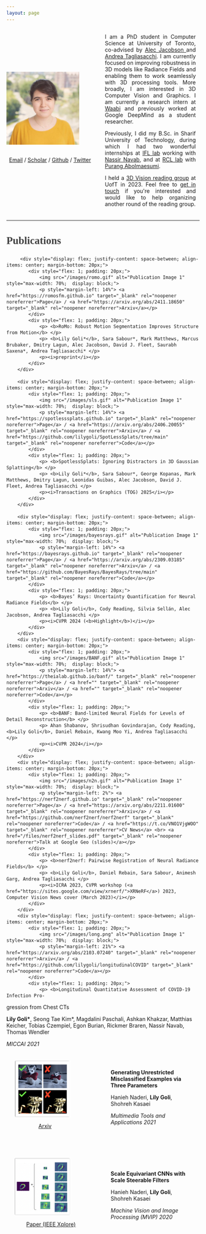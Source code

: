 ```yaml
---
layout: page
---
```


<div style="display: flex; justify-content: space-between; align-items: center;">
        <div style="flex: 1; padding-right: 20px;">
            <img src="images/lily.jpg" alt="Your Image" style="max-width: 80%;  display: block;">
            <br> 
<!--                 <a href="/files/cv.pdf">CV</a>  / -->
            <p style="margin-left: 3%">  <a href="mailto:lily.goli@mail.utoronto.ca">Email</a>  /  <a href="https://scholar.google.com/citations?user=2wnyE-8AAAAJ&hl=en">Scholar</a>  /  <a href="https://github.com/lilygoli">Github</a>  /  <a href="https://twitter.com/lily_goli">Twitter</a></p> 
        </div>
        <div style="flex: 1; padding-left: 0px; padding-right: 10px">
            <p style="text-align: justify;">I am a PhD student in Computer Science at University of Toronto, co-advised by <a href="https://www.cs.toronto.edu/~jacobson" target="_blank" rel="noopener noreferrer"> Alec Jacobson </a> and <a href="https://taiya.github.io" target="_blank" rel="noopener noreferrer">Andrea Tagliasacchi</a>. I am currently focused on improving robustness in 3D models like Radiance Fields and enabling them to work seamlessly with 3D processing tools. More broadly, I am interested in 3D Computer Vision and Graphics. I am currently a research intern at <a href="https://waabi.ai/" target="_blank" rel="noopener noreferrer">Waabi</a> and previously worked at Google DeepMind as a student researcher.</p>
            <p style="text-align: justify;">Previously, I did my B.Sc. in Sharif University of Technology, during which I had two wonderful internships at <a href="https://www.cs.cit.tum.de/en/camp/labs-locations/ifl-lab/" target="_blank" rel="noopener noreferrer">IFL lab</a> working with <a href="https://www.professoren.tum.de/en/navab-nassir" target="_blank" rel="noopener noreferrer">Nassir Navab</a>, and at <a href="https://rcl.ece.ubc.ca/" target="_blank" rel="noopener noreferrer">RCL lab</a> with <a href="https://ece.ubc.ca/purang-abolmaesumi/" target="_blank" rel="noopener noreferrer">Purang Abolmaesumi</a>.</p>
              <p style="text-align: justify;"> I held a <a href="https://3dvisionreadinggroup.github.io/" target="_blank" rel="noopener noreferrer">3D Vision reading group</a> at UofT in 2023.  Feel free to <a href="mailto:lily.goli@mail.utoronto.ca" >get in touch</a> if you're interested and would like to help organizing another round of the reading group.</p>  
        </div>
</div>
<hr style="margin-top: 20px; margin-bottom: 20px;">
<div>
        <h2 style="color: #424242;font-size: 27px; font-family: Helvetica-light, serif;">Publications</h2>

         <div style="display: flex; justify-content: space-between; align-items: center; margin-bottom: 20px;">
            <div style="flex: 1; padding: 20px;">
                <img src="/images/romo.gif" alt="Publication Image 1" style="max-width: 70%;  display: block;">
                <p style="margin-left: 14%"> <a href="https://romosfm.github.io" target="_blank" rel="noopener noreferrer">Page</a> / <a href="https://arxiv.org/abs/2411.18650" target="_blank" rel="noopener noreferrer">Arxiv</a></p>
            </div>
            <div style="flex: 1; padding: 20px;">
                <p> <b>RoMo: Robust Motion Segmentation Improves Structure from Motion</b> </p>
                <p> <b>Lily Goli*</b>, Sara Sabour*, Mark Matthews, Marcus Brubaker, Dmitry Lagun, Alec Jacobson, David J. Fleet, Saurabh Saxena*, Andrea Tagliasacchi* </p>
                <p><i>preprint</i></p>
            </div>
        </div>       

        <div style="display: flex; justify-content: space-between; align-items: center; margin-bottom: 20px;">
            <div style="flex: 1; padding: 20px;">
                <img src="/images/sls.gif" alt="Publication Image 1" style="max-width: 70%;  display: block;">
                <p style="margin-left: 14%"> <a href="https://spotlesssplats.github.io" target="_blank" rel="noopener noreferrer">Page</a> / <a href="https://arxiv.org/abs/2406.20055" target="_blank" rel="noopener noreferrer">Arxiv</a> / <a href="https://github.com/lilygoli/SpotLessSplats/tree/main" target="_blank" rel="noopener noreferrer">Code</a></p>
            </div>
            <div style="flex: 1; padding: 20px;">
                <p> <b>SpotlessSplats: Ignoring Distractors in 3D Gaussian Splatting</b> </p>
                <p> <b>Lily Goli*</b>, Sara Sabour*, George Kopanas, Mark Matthews, Dmitry Lagun, Leonidas Guibas, Alec Jacobson, David J. Fleet, Andrea Tagliasacchi </p>
                <p><i>Transactions on Graphics (TOG) 2025</i></p>
            </div>
        </div>
        
        <div style="display: flex; justify-content: space-between; align-items: center; margin-bottom: 20px;">
            <div style="flex: 1; padding: 20px;">
                <img src="/images/bayesrays.gif" alt="Publication Image 1" style="max-width: 70%;  display: block;">
                <p style="margin-left: 14%"> <a href="https://bayesrays.github.io" target="_blank" rel="noopener noreferrer">Page</a> / <a href="https://arxiv.org/abs/2309.03185" target="_blank" rel="noopener noreferrer">Arxiv</a> / <a href="https://github.com/BayesRays/BayesRays/tree/main" target="_blank" rel="noopener noreferrer">Code</a></p>
            </div>
            <div style="flex: 1; padding: 20px;">
                <p> <b>Bayes’ Rays: Uncertainty Quantification for Neural Radiance Fields</b> </p>
                <p> <b>Lily Goli</b>, Cody Reading, Silvia Sellán, Alec Jacobson, Andrea Tagliasacchi </p>
                <p><i>CVPR 2024 (<b>Highlight</b>)</i></p>
            </div>
        </div>
        <div style="display: flex; justify-content: space-between; align-items: center; margin-bottom: 20px;">
            <div style="flex: 1; padding: 20px;">
                <img src="/images/BANF.gif" alt="Publication Image 1" style="max-width: 70%;  display: block;">
                <p style="margin-left: 14%"> <a href="https://theialab.github.io/banf/" target="_blank" rel="noopener noreferrer">Page</a> / <a href="" target="_blank" rel="noopener noreferrer">Arxiv</a> / <a href="" target="_blank" rel="noopener noreferrer">Code</a></p>
            </div>
            <div style="flex: 1; padding: 20px;">
                <p> <b>BANF: Band-limited Neural Fields for Levels of Detail Reconstruction</b> </p>
                <p> Ahan Shabanov, Shrisudhan Govindarajan, Cody Reading, <b>Lily Goli</b>, Daniel Rebain, Kwang Moo Yi, Andrea Tagliasacchi </p>
                <p><i>CVPR 2024</i></p>
            </div>
        </div>
        <div style="display: flex; justify-content: space-between; align-items: center; margin-bottom: 20px;">
            <div style="flex: 1; padding: 20px;">
                <img src="/images/n2n.gif" alt="Publication Image 1" style="max-width: 70%;  display: block;">
                <p style="margin-left: 2%"> <a href="https://nerf2nerf.github.io" target="_blank" rel="noopener noreferrer">Page</a> / <a href="https://arxiv.org/abs/2211.01600" target="_blank" rel="noopener noreferrer">Arxiv</a> / <a href="https://github.com/nerf2nerf/nerf2nerf" target="_blank" rel="noopener noreferrer">Code</a> / <a href="https://t.co/VNO1VjgWOO" target="_blank" rel="noopener noreferrer">CV News</a> <br> <a href="/files/nerf2nerf_slides.pdf" target="_blank" rel="noopener noreferrer">Talk at Google Geo (slides)</a></p>
            </div>
            <div style="flex: 1; padding: 20px;">
                <p> <b>nerf2nerf: Pairwise Registration of Neural Radiance Fields</b> </p>
                <p> <b>Lily Goli</b>, Daniel Rebain, Sara Sabour, Animesh Garg, Andrea Tagliasacchi </p>
                <p><i>ICRA 2023, CVPR workshop (<a href="https://sites.google.com/view/xrnerf/">XRNeRF</a>) 2023, Computer Vision News cover (March 2023)</i></p>
            </div>
        </div>
        <div style="display: flex; justify-content: space-between; align-items: center; margin-bottom: 20px;">
            <div style="flex: 1; padding: 20px;">
                <img src="/images/long.png" alt="Publication Image 1" style="max-width: 70%;  display: block;">
                <p style="margin-left: 21%"> <a href="https://arxiv.org/abs/2103.07240" target="_blank" rel="noopener noreferrer">Arxiv</a> / <a href="https://github.com/lilygoli/longitudinalCOVID" target="_blank" rel="noopener noreferrer">Code</a></p>
            </div>
            <div style="flex: 1; padding: 20px;">
                <p> <b>Longitudinal Quantitative Assessment of COVID-19 Infection Pro-
gression from Chest CTs</b> </p>
                <p> <b>Lily Goli*</b>, Seong Tae Kim*, Magdalini Paschali, Ashkan Khakzar, Matthias Keicher, Tobias Czempiel, Egon Burian, Rickmer Braren, Nassir Navab, Thomas Wendler </p>
                <p><i>MICCAI 2021</i></p>
            </div>
        </div>
        <div style="display: flex; justify-content: space-between; align-items: center; margin-bottom: 20px;">
            <div style="flex: 1; padding: 20px;">
                <img src="/images/adv1.png" alt="Publication Image 1" style="max-width: 70%; display: block;">
                <p style="margin-left: 30%"> <a href="https://arxiv.org/abs/2103.07640" target="_blank" rel="noopener noreferrer">Arxiv</a></p>
            </div>
            <div style="flex: 1; padding: 20px;">
                <p> <b>Generating Unrestricted Misclassified Examples via Three Parameters</b> </p>
                <p> Hanieh Naderi, <b>Lily Goli</b>, Shohreh Kasaei</p>
                <p><i> Multimedia Tools and Applications 2021</i></p>
            </div>
        </div> 
        <div style="display: flex; justify-content: space-between; align-items: center; margin-bottom: 20px;">
            <div style="flex: 1; padding: 20px;">
                <img src="/images/adv2.png" alt="Publication Image 1" style="max-width: 70%;  display: block;">
                <p style="margin-left: 15%"> <a href="https://ieeexplore.ieee.org/document/9116889" target="_blank" rel="noopener noreferrer">Paper (IEEE Xplore)</a></p>
            </div>
            <div style="flex: 1; padding: 20px;">
                <p> <b>Scale Equivariant CNNs with Scale Steerable Filters</b> </p>
                <p> Hanieh Naderi, <b>Lily Goli</b>, Shohreh Kasaei</p>
                <p><i> Machine Vision and Image Processing (MVIP) 2020</i></p>
            </div>
        </div> 
    </div>
